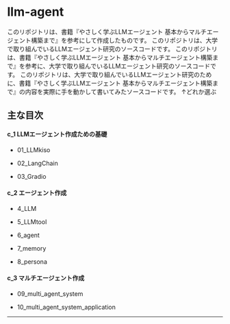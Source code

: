 # llm-agent
  

このリポジトリは、書籍『やさしく学ぶLLMエージェント 基本からマルチエージェント構築まで』を参考にして作成したものです。
このリポジトリは、大学で取り組んでいるLLMエージェント研究のソースコードです。
このリポジトリは、書籍『やさしく学ぶLLMエージェント 基本からマルチエージェント構築まで』を参考に、大学で取り組んでいるLLMエージェント研究のソースコードです。
このリポジトリは、大学で取り組んでいるLLMエージェント研究のために、書籍『やさしく学ぶLLMエージェント 基本からマルチエージェント構築まで』の内容を実際に手を動かして書いてみたソースコードです。
↑どれか選ぶ
  

## 主な目次

  

#### c_1 LLMエージェント作成ための基礎

- 01_LLMkiso

- 02_LangChain

- 03_Gradio


  

#### c_2 エージェント作成

- 4_LLM 

- 5_LLMtool

- 6_agent

- 7_memory

- 8_persona


  

#### c_3 マルチエージェント作成

- 09_multi_agent_system

- 10_multi_agent_system_application

  


---
